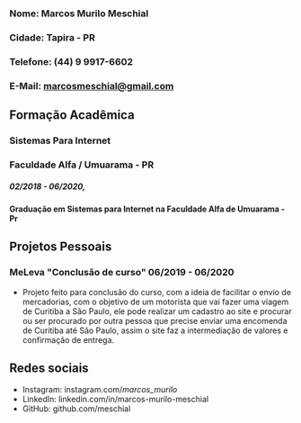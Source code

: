 ### Nome: Marcos Murilo Meschial
### Cidade: Tapira - PR
### Telefone: (44) 9 9917-6602
### E-Mail: marcosmeschial@gmail.com

## Formação Acadêmica
### Sistemas Para Internet
### Faculdade Alfa / Umuarama - PR 
##### 02/2018 - 06/2020,
#### Graduação em Sistemas para Internet na Faculdade Alfa de Umuarama - Pr

## Projetos Pessoais
### MeLeva "Conclusão de curso" 06/2019 - 06/2020
* Projeto feito para conclusão do curso, com a ideia de facilitar o envio de mercadorias, com o objetivo de um motorista que vai fazer uma 
viagem de Curitiba a São Paulo, ele pode realizar um cadastro ao site e procurar ou ser procurado por outra pessoa que precise enviar uma encomenda de Curitiba até São Paulo, assim o site faz a intermediação de valores e confirmação de entrega.

##  Redes sociais
* Instagram: instagram.com/_marcos_murilo_
* LinkedIn: linkedin.com/in/marcos-murilo-meschial
* GitHub: github.com/meschial